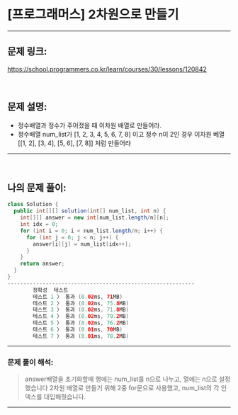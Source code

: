 # [프로그래머스] 2차원으로 만들기

---

## 문제 링크:

https://school.programmers.co.kr/learn/courses/30/lessons/120842

<br>

## 문제 설명:

- 정수배열과 정수가 주어졌을 때 이차원 배열로 만들어라.
- 정수배열 num_list가 [1, 2, 3, 4, 5, 6, 7, 8] 이고 정수 n이 2인 경우 이차원 베열 [[1, 2], [3, 4], [5, 6], [7, 8]] 처럼 만들어라

---

<br>

## 나의 문제 풀이:

```java
class Solution {
  public int[][] solution(int[] num_list, int n) {
    int[][] answer = new int[num_list.length/n][n];
    int idx = 0;
    for (int i = 0; i < num_list.length/n; i++) {
      for (int j = 0; j < n; j++) {
        answer[i][j] = num_list[idx++];
      }
    }
    return answer;
  }
}
-----------------------------------------------------------
        정확성  테스트
        테스트 1 〉	통과 (0.02ms, 71MB)
        테스트 2 〉	통과 (0.02ms, 75.8MB)
        테스트 3 〉	통과 (0.02ms, 71.8MB)
        테스트 4 〉	통과 (0.02ms, 79.2MB)
        테스트 5 〉	통과 (0.02ms, 76.2MB)
        테스트 6 〉	통과 (0.01ms, 70MB)
        테스트 7 〉	통과 (0.01ms, 78.2MB)
```
---

### **문제 풀이 해석:**

> answer배열을 초기화할때 행에는 num_list를 n으로 나누고, 열에는 n으로 설정했습니다
> 2차원 배열로 만들기 위해 2중 for문으로 사용했고, num_list의 각 인덱스를 대입해줬습니다.
---


